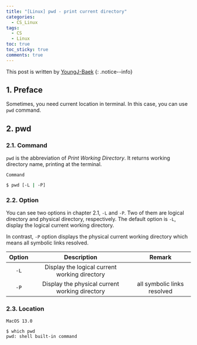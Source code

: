 ```yaml
---
title: "[Linux] pwd - print current directory"
categories:
  - CS_Linux
tags:
  - CS
  - Linux
toc: true
toc_sticky: true
comments: true
---
```


This post is written by [YoungJ-Baek](https://github.com/YoungJ-Baek)
{: .notice--info}

## 1. Preface

Sometimes, you need current location in terminal. In this case, you can use `pwd` command.

## 2. pwd

### 2.1. Command

`pwd` is the abbreviation of _Print Working Directory_. It returns working directory name, printing at the terminal.

<div class="notice--primary" markdown="1">

`Command`

```bash
$ pwd [-L | -P]
```

</div>

### 2.2. Option

You can see two options in chapter 2.1, `-L` and `-P`. Two of them are logical directory and physical directory, respectively. The default option is `-L`, display the logical current working directory.

In contrast, `-P` option displays the physical current working directory which means all symbolic links resolved.

| Option |                  Description                   |           Remark            |
| :----: | :--------------------------------------------: | :-------------------------: |
|  `-L`  | Display the logical current working directory  |                             |
|  `-P`  | Display the physical current working directory | all symbolic links resolved |

### 2.3. Location

<div class="notice--primary" markdown="1">

`MacOS 13.0`

```bash
$ which pwd
pwd: shell built-in command
```

</div>
